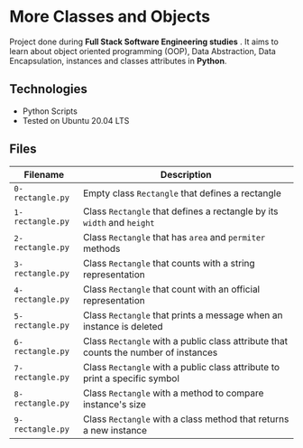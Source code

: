 # More Classes and Objects
Project done during **Full Stack Software Engineering studies** . It aims to learn about object oriented programming (OOP), Data Abstraction, Data Encapsulation, instances and classes attributes in **Python**.

## Technologies
* Python Scripts
* Tested on Ubuntu 20.04 LTS

## Files
| Filename | Description |
| -------- | ----------- |
| `0-rectangle.py` | Empty class `Rectangle` that defines a rectangle |
| `1-rectangle.py` | Class `Rectangle` that defines a rectangle by its `width` and `height` |
| `2-rectangle.py` | Class `Rectangle` that has `area` and `permiter` methods |
| `3-rectangle.py` | Class `Rectangle` that counts with a string representation |
| `4-rectangle.py` | Class `Rectangle` that count with an official representation |
| `5-rectangle.py` | Class `Rectangle` that prints a message when an instance is deleted |
| `6-rectangle.py` | Class `Rectangle` with a public class attribute that counts the number of instances |
| `7-rectangle.py` | Class `Rectangle` with a public class attribute to print a specific symbol |
| `8-rectangle.py` | Class `Rectangle` with a method to compare instance's size |
| `9-rectangle.py` | Class `Rectangle` with a class method that returns a new instance|

